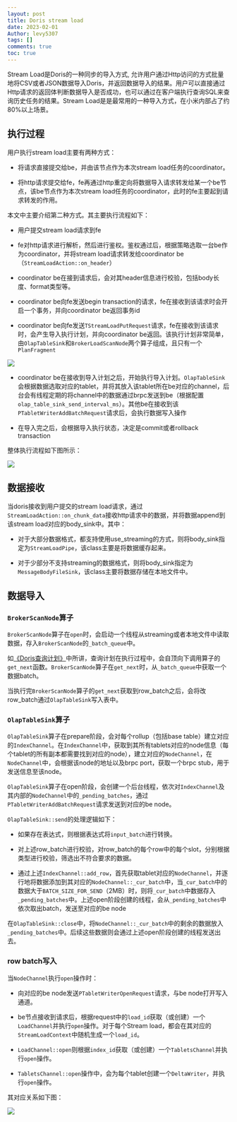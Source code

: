 ```yaml
---
layout: post
title: Doris stream load
date: 2023-02-01
Author: levy5307
tags: []
comments: true
toc: true
---
```


Stream Load是Doris的一种同步的导入方式, 允许用户通过Http访问的方式批量地将CSV或者JSON数据导入Doris，并返回数据导入的结果。用户可以直接通过Http请求的返回体判断数据导入是否成功，也可以通过在客户端执行查询SQL来查询历史任务的结果。Stream Load是是最常用的一种导入方式，在小米内部占了约80%以上场景。 

## 执行过程

用户执行stream load主要有两种方式：

- 将请求直接提交给be，并由该节点作为本次stream load任务的coordinator。

- 将http请求提交给fe，fe再通过http重定向将数据导入请求转发给某一个be节点，该be节点作为本次stream load任务的coordinator，此时的fe主要起到请求转发的作用。

本文中主要介绍第二种方式。其主要执行流程如下：

- 用户提交stream load请求到fe

- fe对http请求进行解析，然后进行鉴权。鉴权通过后，根据策略选取一台be作为coordinator，并将stream load请求转发给coordinator be（`StreamLoadAction::on_header`）

- coordinator be在接到请求后，会对其header信息进行校验，包括body长度、format类型等。

- coordinator be向fe发送begin transaction的请求，fe在接收到该请求时会开启一个事务，并向coordinator be返回事务id

- coordinator be向fe发送`TStreamLoadPutRequest`请求，fe在接收到该请求时，会产生导入执行计划，并向coordinator be返回。该执行计划非常简单，由`OlapTableSink`和`BrokerLoadScanNode`两个算子组成，且只有一个`PlanFragment`

![](../images/streamload-plan.jpg)

- coordinator be在接收到导入计划之后，开始执行导入计划。`OlapTableSink`会根据数据选取对应的tablet，并将其放入该tablet所在be对应的channel，后台会有线程定期的将channel中的数据通过brpc发送到be（根据配置`olap_table_sink_send_interval_ms`）。其他be在接收到该`PTabletWriterAddBatchRequest`请求后，会执行数据写入操作

- 在导入完之后，会根据导入执行状态，决定是commit或者rollback transaction

整体执行流程如下图所示：

![](../images/stream-load-process.png)

## 数据接收

当doris接收到用户提交的stream load请求，通过`StreamLoadAction::on_chunk_data`接收http请求中的数据，并将数据append到该stream load对应的body_sink中。其中：

- 对于大部分数据格式，都支持使用use_streaming的方式，则将body_sink指定为`StreamLoadPipe`，该class主要是将数据缓存起来。

- 对于少部分不支持streaming的数据格式，则将body_sink指定为`MessageBodyFileSink`，该class主要将数据存储在本地文件中。

## 数据导入

### `BrokerScanNode`算子

`BrokerScanNode`算子在`open`时，会启动一个线程从streaming或者本地文件中读取数据，存入`BrokerScanNode`的`_batch_queue`中。

如[《Doris查询计划》](https://levy5307.github.io/blog/doris-query/)中所讲，查询计划在执行过程中，会自顶向下调用算子的`get_next`函数。`BrokerScanNode`算子在`get_next`时，从`_batch_queue`中获取一个数据batch。

当执行完`BrokerScanNode`算子的`get_next`获取到row_batch之后，会将改row_batch通过`OlapTableSink`写入表中。

### `OlapTableSink`算子

`OlapTableSink`算子在prepare阶段，会对每个rollup（包括base table）建立对应的`IndexChannel`。在`IndexChannel`中，获取到其所有tablets对应的node信息（每个tablet的所有副本都需要找到对应的node），建立对应的`NodeChannel`，在`NodeChannel`中，会根据该node的地址以及brpc port，获取一个brpc stub，用于发送信息至该node。

`OlapTableSink`算子在open阶段，会创建一个后台线程，依次对`IndexChannel`及其内部的`NodeChannel`中的`_pending_batches`，通过`PTabletWriterAddBatchRequest`请求发送到对应的be node。

`OlapTableSink::send`的处理逻辑如下：

- 如果存在表达式，则根据表达式将`input_batch`进行转换。

- 对上述row_batch进行校验，对row_batch的每个row中的每个slot，分别根据类型进行校验，筛选出不符合要求的数据。

- 通过上述`IndexChannel::add_row`，首先获取tablet对应的`NodeChannel`，并逐行地将数据添加到其对应的`NodeChannel::_cur_batch`中，当`_cur_batch`中的数据大于`BATCH_SIZE_FOR_SEND`（2MB）时，则将`_cur_batch`中数据存入`_pending_batches`中。上述open阶段创建的线程，会从`_pending_batches`中依次取出batch，发送至对应的be node

在`OlapTableSink::close`中，将`NodeChannel::_cur_batch`中的剩余的数据放入`_pending_batches`中。后续这些数据则会通过上述open阶段创建的线程发送出去。

### row batch写入

当`NodeChannel`执行`open`操作时：

- 向对应的be node发送`PTabletWriterOpenRequest`请求，与be node打开写入通道。

- be节点接收到请求后，根据request中的`load_id`获取（或创建）一个`LoadChannel`并执行`open`操作。对于每个Stream load，都会在其对应的`StreamLoadContext`中随机生成一个`load_id`。

- `LoadChannel::open`则根据`index_id`获取（或创建）一个`TabletsChannel`并执行`open`操作。

- `TabletsChannel::open`操作中，会为每个tablet创建一个`DeltaWriter`，并执行`open`操作。 

其对应关系如下图：

![](../images/doris-write-open.jpg)


